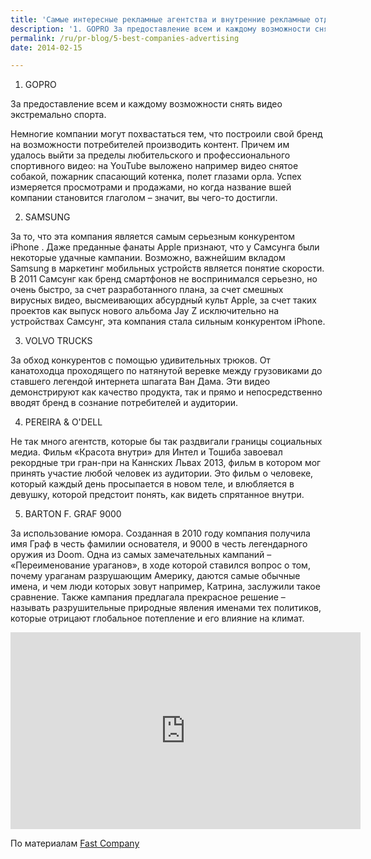 ```yaml
---
title: 'Самые интересные рекламные агентства и внутренние рекламные отделы'
description: '1. GOPRO За предоставление всем и каждому возможности снять видео экстремально спорта.'
permalink: /ru/pr-blog/5-best-companies-advertising
date: 2014-02-15

---
```


1. GOPRO

За предоставление всем и каждому возможности снять видео экстремально спорта.

Немногие компании могут похвастаться тем, что построили свой бренд на возможности потребителей производить контент. Причем им удалось выйти за пределы любительского и профессионального спортивного видео: на YouTube выложено например видео снятое собакой, пожарник спасающий котенка, полет глазами орла. Успех измеряется просмотрами и продажами, но когда название вшей компании становится глаголом – значит, вы чего-то достигли.

2. SAMSUNG

За то, что эта компания является самым серьезным конкурентом iPhone . Даже преданные фанаты Apple признают, что у Самсунга были некоторые удачные кампании. Возможно, важнейшим вкладом Samsung в маркетинг мобильных устройств является понятие скорости. В 2011 Самсунг как бренд смартфонов не воспринимался серьезно, но очень быстро, за счет разработанного плана, за счет смешных вирусных видео, высмеивающих абсурдный культ Apple, за счет таких проектов как выпуск нового альбома Jay Z исключительно на устройствах Самсунг, эта компания стала сильным конкурентом iPhone.

3. VOLVO TRUCKS

За обход конкурентов с помощью удивительных трюков. От канатоходца проходящего по натянутой веревке между грузовиками до ставшего легендой интернета шпагата Ван Дама. Эти видео демонстрируют как качество продукта, так и прямо и непосредственно вводят бренд в сознание потребителей и аудитории.

4. PEREIRA & O'DELL

Не так много агентств, которые бы так раздвигали границы социальных медиа. Фильм «Красота внутри» для Интел и Тошиба завоевал рекордные три гран-при  на Каннских Львах 2013, фильм в котором мог принять участие любой человек из аудитории. Это фильм о человеке, который каждый день просыпается в новом теле, и влюбляется в девушку, которой предстоит понять, как видеть спрятанное внутри.

5. BARTON F. GRAF 9000

За использование юмора. Созданная в 2010 году компания получила имя Граф в честь фамилии основателя, и 9000 в честь легендарного оружия из Doom. Одна из самых замечательных кампаний – «Переименование ураганов»,  в ходе которой ставился вопрос о том, почему ураганам разрушающим Америку, даются самые обычные имена, и чем люди которых зовут например, Катрина, заслужили такое сравнение. Также кампания предлагала прекрасное решение – называть разрушительные природные явления именами тех политиков, которые отрицают глобальное потепление и его влияние на климат.

<iframe width="560" height="315" src="https://www.youtube.com/embed/efAUCG9oTb8" frameborder="0" allowfullscreen></iframe>

По материалам <a href="http://www.fastcompany.com/3026329/most-innovative-companies-2014/the-worlds-top-10-most-innovative-companies-in-advertising">Fast Company </a>

